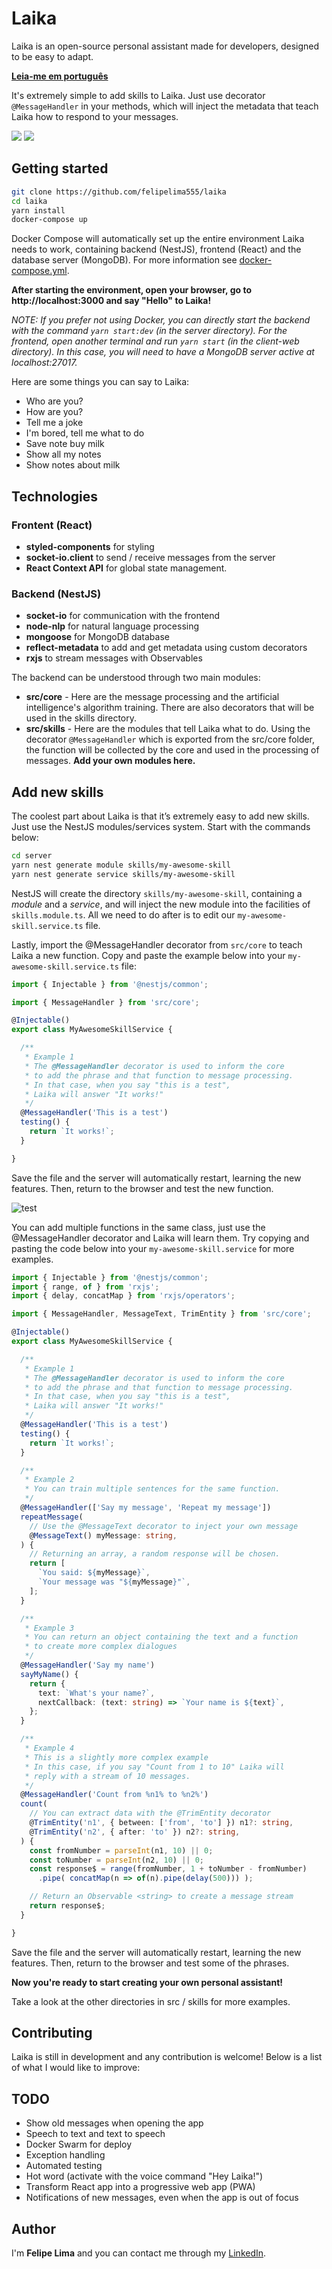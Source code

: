# Laika

Laika is an open-source personal assistant made for developers, designed to be easy to adapt.

**[Leia-me em português](https://github.com/felipelima555/laika/blob/master/README_pt-BR.md)**

It's extremely simple to add skills to Laika. Just use decorator ```@MessageHandler``` in your methods, which will inject the metadata that teach Laika how to respond to your messages.

<img src="https://user-images.githubusercontent.com/20775579/90994643-c10a8e80-e58f-11ea-9949-ac5594e09fc4.png" />

<img src="https://user-images.githubusercontent.com/20775579/90994647-c7990600-e58f-11ea-898f-c90aa748f221.gif" />

## Getting started 

```bash
git clone https://github.com/felipelima555/laika
cd laika
yarn install
docker-compose up
```

Docker Compose will automatically set up the entire environment Laika needs to work, containing backend (NestJS), frontend (React) and the database server (MongoDB). For more information see [docker-compose.yml](https://github.com/felipelima555/laika/blob/master/docker-compose.yml).

**After starting the environment, open your browser, go to http://localhost:3000 and say "Hello" to Laika!**

*NOTE: If you prefer not using Docker, you can directly start the backend with the command `yarn start:dev` (in the server directory). For the frontend, open another terminal and run `yarn start` (in the client-web directory). In this case, you will need to have a MongoDB server active at localhost:27017.*

Here are some things you can say to Laika:

- Who are you?
- How are you?
- Tell me a joke
- I'm bored, tell me what to do
- Save note buy milk 
- Show all my notes
- Show notes about milk

## Technologies

### Frontent (React)
- **styled-components** for styling
- **socket-io.client** to send / receive messages from the server
- **React Context API** for global state management.

### Backend (NestJS)
- **socket-io** for communication with the frontend
- **node-nlp** for natural language processing
- **mongoose** for MongoDB database
- **reflect-metadata** to add and get metadata using custom decorators
- **rxjs** to stream messages with Observables

The backend can be understood through two main modules:

- **src/core** - Here are the message processing and the artificial intelligence's algorithm  training. There are also decorators that will be used in the skills directory.
- **src/skills** - Here are the modules that tell Laika what to do. Using the decorator ```@MessageHandler``` which is exported from the src/core folder, the function will be collected by the core and used in the processing of messages. **Add your own modules here.**

## Add new skills
The coolest part about Laika is that it’s extremely easy to add new skills. Just use the NestJS modules/services system. Start with the commands below:

```bash
cd server
yarn nest generate module skills/my-awesome-skill
yarn nest generate service skills/my-awesome-skill
```

NestJS will create the directory ```skills/my-awesome-skill```, containing a *module* and a *service*, and will inject the new module into the facilities of ```skills.module.ts```. All we need to do after is to edit our `my-awesome-skill.service.ts` file.

Lastly, import the @MessageHandler decorator from ```src/core``` to teach Laika a new function. Copy and paste the example below into your `my-awesome-skill.service.ts` file:

```typescript
import { Injectable } from '@nestjs/common';

import { MessageHandler } from 'src/core';

@Injectable()
export class MyAwesomeSkillService {

  /**
   * Example 1
   * The @MessageHandler decorator is used to inform the core
   * to add the phrase and that function to message processing.
   * In that case, when you say "this is a test",
   * Laika will answer "It works!"
   */
  @MessageHandler('This is a test')
  testing() {
    return `It works!`;
  }

}
```

Save the file and the server will automatically restart, learning the new features. Then, return to the browser and test the new function.

![test](https://user-images.githubusercontent.com/20775579/90997595-5ad63980-e598-11ea-9b57-41f9f069b70d.gif)

You can add multiple functions in the same class, just use the @MessageHandler decorator and Laika will learn them. Try copying and pasting the code below into your ```my-awesome-skill.service``` for more examples.

```typescript
import { Injectable } from '@nestjs/common';
import { range, of } from 'rxjs';
import { delay, concatMap } from 'rxjs/operators';

import { MessageHandler, MessageText, TrimEntity } from 'src/core';

@Injectable()
export class MyAwesomeSkillService {

  /**
   * Example 1
   * The @MessageHandler decorator is used to inform the core
   * to add the phrase and that function to message processing.
   * In that case, when you say "this is a test",
   * Laika will answer "It works!"
   */
  @MessageHandler('This is a test')
  testing() {
    return `It works!`;
  }

  /**
   * Example 2
   * You can train multiple sentences for the same function.
   */
  @MessageHandler(['Say my message', 'Repeat my message'])
  repeatMessage(
    // Use the @MessageText decorator to inject your own message
    @MessageText() myMessage: string,
  ) {
    // Returning an array, a random response will be chosen.
    return [
      `You said: ${myMessage}`,
      `Your message was "${myMessage}"`,
    ];
  }

  /**
   * Example 3
   * You can return an object containing the text and a function
   * to create more complex dialogues
   */
  @MessageHandler('Say my name')
  sayMyName() {
    return {
      text: `What's your name?`,
      nextCallback: (text: string) => `Your name is ${text}`,
    };
  }

  /**
   * Example 4
   * This is a slightly more complex example
   * In this case, if you say "Count from 1 to 10" Laika will
   * reply with a stream of 10 messages.
   */
  @MessageHandler('Count from %n1% to %n2%')
  count(
    // You can extract data with the @TrimEntity decorator
    @TrimEntity('n1', { between: ['from', 'to'] }) n1?: string,
    @TrimEntity('n2', { after: 'to' }) n2?: string,
  ) {
    const fromNumber = parseInt(n1, 10) || 0;
    const toNumber = parseInt(n2, 10) || 0;
    const response$ = range(fromNumber, 1 + toNumber - fromNumber)
      .pipe( concatMap(n => of(n).pipe(delay(500))) );

    // Return an Observable <string> to create a message stream
    return response$;
  }

}
```

Save the file and the server will automatically restart, learning the new features. Then, return to the browser and test some of the phrases.

**Now you're ready to start creating your own personal assistant!**

Take a look at the other directories in src / skills for more examples.

## Contributing
Laika is still in development and any contribution is welcome! Below is a list of what I would like to improve:

## TODO
- Show old messages when opening the app
- Speech to text and text to speech
- Docker Swarm for deploy
- Exception handling
- Automated testing
- Hot word (activate with the voice command "Hey Laika!")
- Transform React app into a progressive web app (PWA)
- Notifications of new messages, even when the app is out of focus

## Author
I'm **Felipe Lima** and you can contact me through my [LinkedIn](https://www.linkedin.com/in/felipelimadasilva/).
